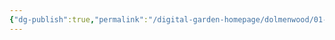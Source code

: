 ```yaml
---
{"dg-publish":true,"permalink":"/digital-garden-homepage/dolmenwood/01-player-characters/backstories/order-of-saint-clotilde-of-the-white-hound/"}
---
```


